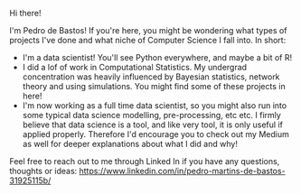Hi there!

I'm Pedro de Bastos! If you're here, you might be wondering what types of projects I've done and what niche of Computer Science I fall into. In short:
- I'm a data scientist! You'll see Python everywhere, and maybe a bit of R!
- I did a lof of work in Computational Statistics. My undergrad concentration was heavily influenced by Bayesian statistics, network theory and using simulations. You might find some of these projects in here!
- I'm now working as a full time data scientist, so you might also run into some typical data science modelling, pre-processing, etc etc. I firmly believe that data science is a tool, and like very tool, it is only useful if applied properly. Therefore I'd encourage you to check out my Medium as well for deeper explanations about what I did and why!

Feel free to reach out to me through Linked In if you have any questions, thoughts or ideas: https://www.linkedin.com/in/pedro-martins-de-bastos-31925115b/
